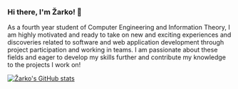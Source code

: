 ### Hi there, I'm Žarko! 👋

As a fourth year student of Computer Engineering and Information Theory, I am highly motivated and ready to take on new and exciting experiences and discoveries related to software and web application development through project participation and working in teams. I am passionate about these fields and eager to develop my skills further and contribute my knowledge to the projects I work on!

[![Žarko's GitHub stats](https://github-readme-stats.vercel.app/api?username=zarkobabic)](https://github.com/zarkobabic/github-readme-stats)
